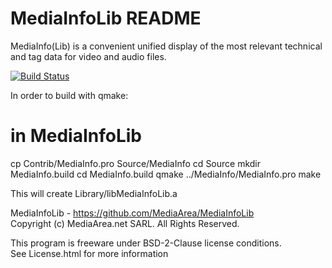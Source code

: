 # MediaInfoLib README

MediaInfo(Lib) is a convenient unified display of the most relevant technical and tag data for video and audio files.

[![Build Status](https://travis-ci.org/MediaArea/MediaInfoLib.svg?branch=master)](https://travis-ci.org/MediaArea/MediaInfoLib)

In order to build with qmake:

# in MediaInfoLib
cp Contrib/MediaInfo.pro Source/MediaInfo
cd Source
mkdir MediaInfo.build
cd MediaInfo.build
qmake ../MediaInfo/MediaInfo.pro 
make

This will create Library/libMediaInfoLib.a

MediaInfoLib - https://github.com/MediaArea/MediaInfoLib  
Copyright (c) MediaArea.net SARL. All Rights Reserved.

This program is freeware under BSD-2-Clause license conditions.  
See License.html for more information
